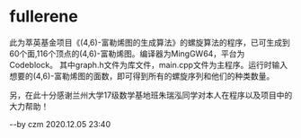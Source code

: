 # fullerene
此为萃英基金项目《(4,6)-富勒烯图的生成算法》的螺旋算法的程序，已可生成到60个面,116个顶点的(4,6)-富勒烯图。编译器为MingGW64，平台为Codeblock。
其中graph.h文件为库文件，main.cpp文件为主程序。运行时输入想要的(4,6)-富勒烯图的面数，即可得到所有的螺旋序列和他们的种类数量。

另，在此十分感谢兰州大学17级数学基地班朱瑞泓同学对本人在程序以及项目中的大力帮助！

--by czm 2020.12.05 23:40
